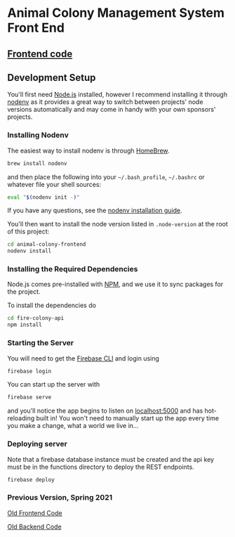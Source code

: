 # Animal Colony Management System Front End

## [Frontend code](https://github.com/OrshiKozek/colony-frontend)

## Development Setup
You'll first need [Node.js](https://nodejs.org/) installed, however I recommend
installing it through [nodenv](https://github.com/nodenv/nodenv) as it provides
a great way to switch between projects' node versions automatically and may
come in handy with your own sponsors' projects.

### Installing Nodenv
The easiest way to install nodenv is through [HomeBrew](https://brew.sh/).
```bash
brew install nodenv
```

and then place the following into your `~/.bash_profile`, `~/.bashrc` or
whatever file your shell sources:
```bash
eval "$(nodenv init -)"
```

If you have any questions, see the [nodenv installation guide](https://github.com/nodenv/nodenv).

You'll then want to install the node version listed in `.node-version` at the
root of this project:
```bash
cd animal-colony-frontend
nodenv install
```

### Installing the Required Dependencies
Node.js comes pre-installed with [NPM](https://www.npmjs.com), and we
use it to sync packages for the project.

To install the dependencies do
```bash
cd fire-colony-api
npm install
```

### Starting the Server
You will need to get the [Firebase CLI](https://firebase.google.com/docs/cli) and login using
```bash
firebase login
```

You can start up the server with
```bash
firebase serve
```

and you'll notice the app begins to listen on [localhost:5000](http://localhost:5000)
and has hot-reloading built in!  You won't need to manually start up the app
every time you make a change, what a world we live in...


### Deploying server
Note that a firebase database instance must be created and the api key must be in the functions directory 
to deploy the REST endpoints. 

```bash
firebase deploy
```

### Previous Version, Spring 2021
[Old Frontend Code](https://github.com/dielhennr/colony-frontend)

[Old Backend Code](https://github.com/dielhennr/fire-colony-api)
